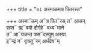 +++
title = "०८ अस्माकमत्र पितरस्त"

+++
अस्मा᳓कम् अ᳓त्र पित᳓रस् त᳓ आसन्  
सप्त᳓ ऋ᳓षयो दौर्गहे᳓ बध्य᳓माने  
त᳓ आ᳓यजन्त त्रस᳓दस्युम् अस्या  
इ᳓न्द्रं न᳓ वृत्रतु᳓रम् अर्धदेव᳓म्